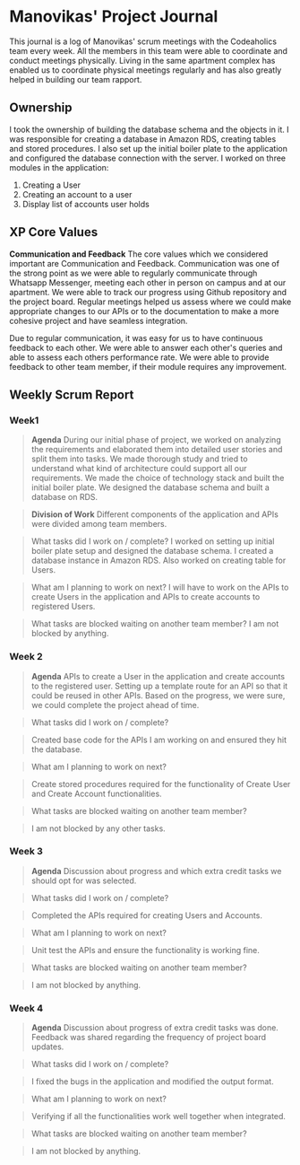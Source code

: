 # Manovikas' Project Journal

This journal is a log of Manovikas' scrum meetings with the Codeaholics team every week. All the members in this team were able to coordinate and conduct meetings physically. Living in the same apartment complex has enabled us to coordinate physical meetings regularly and has also greatly helped in building our team rapport.

## Ownership

I took the ownership of building the database schema and the objects in it. I was responsible for creating a database in Amazon RDS, creating tables and stored procedures. I also set up the initial boiler plate to the application and configured the database connection with the server. I worked on three modules in the application:
1. Creating a User
2. Creating an account to a user
3. Display list of accounts user holds

## XP Core Values

 **Communication and Feedback**
The core values which we considered important are Communication and Feedback. Communication was one of the strong point as we were able to regularly communicate through Whatsapp Messenger, meeting each other in person on campus and at our apartment. We were able to track our progress using Github repository and the project board. Regular meetings helped us assess where we could make appropriate changes to our APIs or to the documentation to make a more cohesive project and have seamless integration.

Due to regular communication, it was easy for us to have continuous feedback to each other. We were able to answer each other's queries and able to assess each others performance rate. We were able to provide feedback to other team member, if their module requires any improvement.

## Weekly Scrum Report

### Week1

> **Agenda**
During our initial phase of project, we worked on analyzing the requirements and elaborated them into detailed user stories and split them into tasks. We made thorough study and tried to understand what kind of architecture could support all our requirements. We made the choice of technology stack and built the initial boiler plate. We designed the database schema and built a database on RDS.

> **Division of Work**
>Different components of the application and APIs were divided among team members.

>What tasks did I work on / complete?
>I worked on setting up initial boiler plate setup and designed the database schema. I created a database instance in Amazon RDS. 
Also worked on creating table for Users.

>What am I planning to work on next?
>I will have to work on the APIs to create Users in the application and APIs to create accounts to registered Users.

>What tasks are blocked waiting on another team member?
>I am not blocked by anything.

### Week 2

>**Agenda**
>APIs to create a User in the application and create accounts to the registered user. Setting up a template route for an API so that it could be reused in other APIs. Based on the progress, we were sure, we could complete the project ahead of time.

>What tasks did I work on / complete?

>Created base code for the APIs I am working on and ensured they hit the database.

>What am I planning to work on next?

>Create stored procedures required for the functionality of Create User and Create Account functionalities.

>What tasks are blocked waiting on another team member?

>I am not blocked by any other tasks.


### Week 3

>**Agenda**
>Discussion about progress and which extra credit tasks we should opt for was selected.

>What tasks did I work on / complete?

>Completed the APIs required for creating Users and Accounts.

>What am I planning to work on next?

>Unit test the APIs and ensure the functionality is working fine.

>What tasks are blocked waiting on another team member?

>I am not blocked by anything.

### Week 4

>**Agenda**
>Discussion about progress of extra credit tasks was done. Feedback was shared regarding the frequency of project board updates.

>What tasks did I work on / complete?

>I fixed the bugs in the application and modified the output format.

>What am I planning to work on next?

>Verifying if all the functionalities work well together when integrated.

>What tasks are blocked waiting on another team member?

>I am not blocked by anything.
